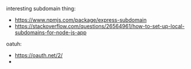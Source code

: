 interesting subdomain thing:

- https://www.npmjs.com/package/express-subdomain
- https://stackoverflow.com/questions/26564961/how-to-set-up-local-subdomains-for-node-js-app

oatuh:

- https://oauth.net/2/
- 